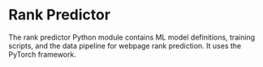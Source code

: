 # Rank Predictor

The rank predictor Python module contains ML model definitions, training scripts, and the data pipeline for webpage rank prediction.
It uses the PyTorch framework.
